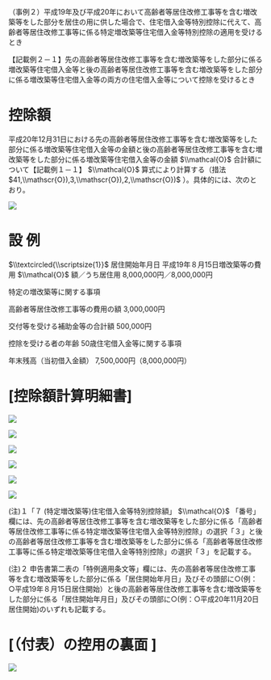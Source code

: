 （事例２）平成19年及び平成20年において高齢者等居住改修工事等を含む増改築等をした部分を居住の用に供した場合で、住宅借入金等特別控除に代えて、高齢者等居住改修工事等に係る特定増改築等住宅借入金等特別控除の適用を受けるとき

【記載例２－１】先の高齢者等居住改修工事等を含む増改築等をした部分に係る増改築等住宅借入金等と後の高齢者等居住改修工事等を含む増改築等をした部分に係る増改築等住宅借入金等の両方の住宅借入金等について控除を受けるとき

# 控除額

平成20年12月31日における先の高齢者等居住改修工事等を含む増改築等をした部分に係る増改築等住宅借入金等の金額と後の高齢者等居住改修工事等を含む増改築等をした部分に係る増改築等住宅借入金等の金額 $\\mathcal{O}$ 合計額について【記載例１－１】 $\\mathcal{O}$ 算式により計算する（措法 $41,\\mathscr{O}),3,\\mathscr{O}),2,\\mathscr{O})$ ）。具体的には、次のとおり。

![](https://www.nta.go.jp/tmp/d5f82acf-f764-4eb5-aab6-dd8d4973149a/images/7675fd560ce8a7e585def775b51fd040c077878181e1031dfdba89cec294f6e7.jpg)

# 設 例

$\\textcircled{\\scriptsize{1}}$ 居住開始年月日 平成19年８月15日増改築等の費用 $\\mathcal{O}$ 額／うち居住用 8,000,000円／8,000,000円

特定の増改築等に関する事項

高齢者等居住改修工事等の費用の額 3,000,000円

交付等を受ける補助金等の合計額 500,000円

控除を受ける者の年齢 50歳住宅借入金等に関する事項

年末残高（当初借入金額） 7,500,000円（8,000,000円）

# \[控除額計算明細書\]

![](https://www.nta.go.jp/tmp/d5f82acf-f764-4eb5-aab6-dd8d4973149a/images/656d02038cd40b3fc49a9d54a7ab4f1df73691527330c15ccecf121ce4b411b5.jpg)

![](https://www.nta.go.jp/tmp/d5f82acf-f764-4eb5-aab6-dd8d4973149a/images/f65af25c1ddaaac0de574aea62c4faff74b72e4a8d468d87e2e7b14db07f23f5.jpg)

![](https://www.nta.go.jp/tmp/d5f82acf-f764-4eb5-aab6-dd8d4973149a/images/7e25a68da005913c1d2b50626df791a973ed92d8dc2409d2fb63aae41c29688b.jpg)

![](https://www.nta.go.jp/tmp/d5f82acf-f764-4eb5-aab6-dd8d4973149a/images/e5e686f1ab9932f3bf5c5650a53cc4abbece5520fd1077dcbd13bb186730cd4a.jpg)

![](https://www.nta.go.jp/tmp/d5f82acf-f764-4eb5-aab6-dd8d4973149a/images/46efbf5c521d676fd5b56d26288758022d732c3a8cba44da1ecd26abc65decd8.jpg)

![](https://www.nta.go.jp/tmp/d5f82acf-f764-4eb5-aab6-dd8d4973149a/images/330473970fe77b647a648cffc37f35ac9c9095da588456a0ef1a75b3e3cb4b19.jpg)

(注)１「７ (特定増改築等)住宅借入金等特別控除額」 $\\mathcal{O}$ 「番号」欄には、先の高齢者等居住改修工事等を含む増改築等をした部分に係る「高齢者等居住改修工事等に係る特定増改築等住宅借入金等特別控除」の選択「３」と後の高齢者等居住改修工事等を含む増改築等をした部分に係る「高齢者等居住改修工事等に係る特定増改築等住宅借入金等特別控除」の選択「３」を記載する。

(注)２ 申告書第二表の「特例適用条文等」欄には、先の高齢者等居住改修工事等を含む増改築等をした部分に係る「居住開始年月日」及びその頭部に○(例：○平成19年８月15日居住開始）と後の高齢者等居住改修工事等を含む増改築等をした部分に係る「居住開始年月日」及びその頭部に○(例：○平成20年11月20日居住開始)のいずれも記載する。

# \[（付表）の控用の裏面 \]

![](https://www.nta.go.jp/tmp/d5f82acf-f764-4eb5-aab6-dd8d4973149a/images/c694b08988d038ae99407607701a13bd80869a94175aed6f9388d843537f1fcd.jpg)